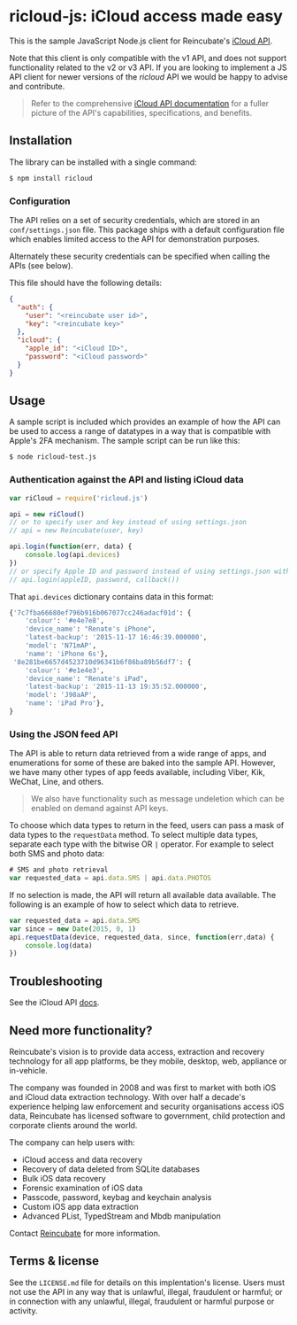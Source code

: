 # ricloud-js: iCloud access made easy

This is the sample JavaScript Node.js client for Reincubate's [iCloud API](https://reincubate.com/ricloud-api/?utm_source=github&utm_medium=ricloud-js&utm_campaign=ricloud).

Note that this client is only compatible with the v1 API, and does not support functionality related to the v2 or v3 API. If you are looking to implement a JS API client for newer versions of the *ricloud* API we would be happy to advise and contribute.

> Refer to the comprehensive [iCloud API documentation](https://docs.reincubate.com/ricloud/icloud-api/?utm_source=github&utm_medium=ricloud-js&utm_campaign=ricloud) for a fuller picture of the API's capabilities, specifications, and benefits.

## Installation

The library can be installed with a single command:

```bash
$ npm install ricloud
```

### Configuration

The API relies on a set of security credentials, which are stored in an `conf/settings.json` file. This package ships with a default configuration file which enables limited access to the API for demonstration purposes.

Alternately these security credentials can be specified when calling the APIs (see below).

This file should have the following details:

```json
{
  "auth": {
    "user": "<reincubate user id>",
    "key": "<reincubate key>"
  },
  "icloud": {
    "apple_id": "<iCloud ID>",
    "password": "<iCloud password>"
  }
}
```

## Usage

A sample script is included which provides an example of how the API can be used to access a range of datatypes in a way that is compatible with Apple's 2FA mechanism. The sample script can be run like this:

```bash
$ node ricloud-test.js
```

### Authentication against the API and listing iCloud data

```javascript
var riCloud = require('ricloud.js')

api = new riCloud()
// or to specify user and key instead of using settings.json
// api = new Reincubate(user, key)

api.login(function(err, data) {
    console.log(api.devices)
})
// or specify Apple ID and password instead of using settings.json with:
// api.login(appleID, password, callback())
```

That `api.devices` dictionary contains data in this format:

```python
{'7c7fba66680ef796b916b067077cc246adacf01d': {
    'colour': '#e4e7e8',
    'device_name': "Renate's iPhone",
    'latest-backup': '2015-11-17 16:46:39.000000',
    'model': 'N71mAP',
    'name': 'iPhone 6s'},
 '8e281be6657d4523710d96341b6f86ba89b56df7': {
    'colour': '#e1e4e3',
    'device_name': "Renate's iPad",
    'latest-backup': '2015-11-13 19:35:52.000000',
    'model': 'J98aAP',
    'name': 'iPad Pro'},
}
```

### Using the JSON feed API

The API is able to return data retrieved from a wide range of apps, and enumerations for some of these are baked into the sample API. However, we have many other types of app feeds available, including Viber, Kik, WeChat, Line, and others.

> We also have functionality such as message undeletion which can be enabled on demand against API keys.

To choose which data types to return in the feed, users can pass a mask of data types to the `requestData` method. To select multiple data types, separate each type with the bitwise OR ``|`` operator. For example to select both SMS and photo data:

```javascript
# SMS and photo retrieval
var requested_data = api.data.SMS | api.data.PHOTOS
```

If no selection is made, the API will return all available data available. The following is an example of how to select which data to retrieve.

```javascript
var requested_data = api.data.SMS
var since = new Date(2015, 0, 1)
api.requestData(device, requested_data, since, function(err,data) {
    console.log(data)
})
```

## Troubleshooting

See the iCloud API [docs](https://docs.reincubate.com/ricloud/icloud-api/?utm_source=github&utm_medium=ricloud-js&utm_campaign=ricloud).

## <a name="more"></a>Need more functionality?

Reincubate's vision is to provide data access, extraction and recovery technology for all app platforms, be they mobile, desktop, web, appliance or in-vehicle.

The company was founded in 2008 and was first to market with both iOS and iCloud data extraction technology. With over half a decade's experience helping law enforcement and security organisations access iOS data, Reincubate has licensed software to government, child protection and corporate clients around the world.

The company can help users with:

* iCloud access and data recovery
* Recovery of data deleted from SQLite databases
* Bulk iOS data recovery
* Forensic examination of iOS data
* Passcode, password, keybag and keychain analysis
* Custom iOS app data extraction
* Advanced PList, TypedStream and Mbdb manipulation

Contact [Reincubate](https://reincubate.com/?utm_source=github&utm_medium=ricloud-js&utm_campaign=ricloud) for more information.

## Terms & license

See the `LICENSE.md` file for details on this implentation's license. Users must not use the API in any way that is unlawful, illegal, fraudulent or harmful; or in connection with any unlawful, illegal, fraudulent or harmful purpose or activity.
